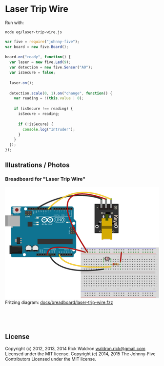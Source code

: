 <!--remove-start-->

# Laser Trip Wire





Run with:
```bash
node eg/laser-trip-wire.js
```

<!--remove-end-->

```javascript
var five = require("johnny-five");
var board = new five.Board();

board.on("ready", function() {
  var laser = new five.Led(9);
  var detection = new five.Sensor("A0");
  var isSecure = false;

  laser.on();

  detection.scale(0, 1).on("change", function() {
    var reading = !(this.value | 0);

    if (isSecure !== reading) {
      isSecure = reading;

      if (!isSecure) {
        console.log("Intruder");
      }
    }
  });
});

```


## Illustrations / Photos


### Breadboard for "Laser Trip Wire"



![docs/breadboard/laser-trip-wire.png](breadboard/laser-trip-wire.png)<br>
Fritzing diagram: [docs/breadboard/laser-trip-wire.fzz](breadboard/laser-trip-wire.fzz)

&nbsp;





&nbsp;

<!--remove-start-->

## License
Copyright (c) 2012, 2013, 2014 Rick Waldron <waldron.rick@gmail.com>
Licensed under the MIT license.
Copyright (c) 2014, 2015 The Johnny-Five Contributors
Licensed under the MIT license.

<!--remove-end-->
